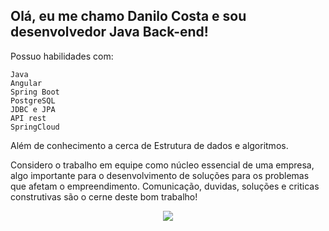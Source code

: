

## Olá, eu me chamo Danilo Costa e sou desenvolvedor Java Back-end!

Possuo habilidades com:

    Java
    Angular
    Spring Boot
    PostgreSQL
    JDBC e JPA
    API rest
    SpringCloud

Além de conhecimento a cerca de Estrutura de dados e algoritmos.


Considero o trabalho em equipe como núcleo essencial de uma empresa, algo importante para o desenvolvimento de soluções para os problemas que afetam o empreendimento. Comunicação, duvidas, soluções e criticas construtivas são o cerne deste bom trabalho!


<p align="center">
  <img src="https://dicasdejava.com.br/images/logo-java.png" />
</p>
